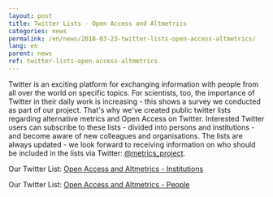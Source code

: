 ```yaml
---
layout: post
title: Twitter Lists - Open Access and Altmetrics
categories: news
permalink: /en/news/2018-03-23-twitter-lists-open-access-altmetrics/
lang: en
parent: news
ref: twitter-lists-open-access-altmetrics
---
```


Twitter is an exciting platform for exchanging information with people from all over the world on specific topics. For scientists, too, the importance of Twitter in their daily work is increasing - this shows a survey we conducted as part of our project. That's why we've created public twitter lists regarding alternative metrics and Open Access on Twitter. Interested Twitter users can subscribe to these lists - divided into persons and institutions - and become aware of new colleagues and organisations. The lists are always updated - we look forward to receiving information on who should be included in the lists via Twitter: [@metrics_project](www.twitter.com/metrics_project).   
  
Our Twitter List: [Open Access and Altmetrics - Institutions](https://twitter.com/metrics_project/lists/oa-altmetrics-inst)

Our Twitter List: [Open Access and Altmetrics - People](https://twitter.com/metrics_project/lists/oa-altmetrics-people)